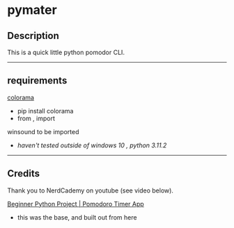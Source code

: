 # pymater 

## Description

This is a quick little python pomodor CLI. 

---- 
## requirements 

[colorama](https://github.com/tartley/colorama) 
- pip install colorama
- from , import

winsound to be imported 
- _haven't tested outside of windows 10 , python 3.11.2_ 




----
## Credits 

Thank you to NerdCademy on youtube (see video below). 

[Beginner Python Project | Pomodoro Timer App](https://www.youtube.com/watch?v=opcEZTfl9jo) 
- this was the base, and built out from here 

 

